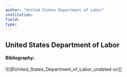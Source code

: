 ```yaml
---
author: "United States Department of Labor"
institution:
field:
type:
---
```


## United States Department of Labor
#### Bibliography:

![[@United_States_Department_of_Labor_undated-oc]]